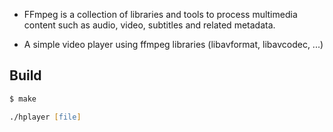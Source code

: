 - FFmpeg is a collection of libraries and tools to process multimedia content such as audio, video, subtitles and related metadata.

- A simple video player using ffmpeg libraries (libavformat, libavcodec, ...)


## Build

```zsh
$ make
```
```zsh
./hplayer [file]
```
